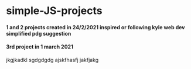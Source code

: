 # simple-JS-projects
#### 1 and 2 projects created in 24/2/2021 inspired or following kyle web dev simplified pdg suggestion
#### 3rd project in 1 march 2021
jkgjkadkl
sgdgdgdg
ajskfhasfj
jakfjakg
